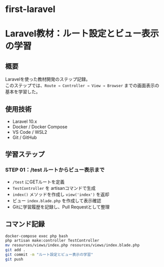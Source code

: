 # first-laravel
# Laravel教材：ルート設定とビュー表示の学習

## 概要
Laravelを使った教材開発のステップ記録。  
このステップでは、`Route → Controller → View → Browser` までの画面表示の基本を学習した。

## 使用技術
- Laravel 10.x
- Docker / Docker Compose
- VS Code / WSL2
- Git / GitHub

## 学習ステップ
### STEP 01：/test ルートからビュー表示まで
- `/test` にGETルートを定義
- `TestController` を artisanコマンドで生成
- `index()` メソッドを作成し `view('index')` を返却
- ビュー `index.blade.php` を作成して表示確認
- Gitに学習履歴を記録し、Pull Requestとして整理

## コマンド記録
```bash
docker-compose exec php bash
php artisan make:controller TestController
mv resources/views/index.php resources/views/index.blade.php
git add .
git commit -m "ルート設定とビュー表示の学習"
git push
